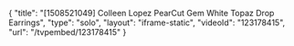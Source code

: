 {
    "title": "[1508521049] Colleen Lopez PearCut Gem   White Topaz Drop Earrings",
    "type": "solo",
    "layout": "iframe-static",
    "videoId": "123178415",
    "url": "\/tvpembed\/123178415"
}